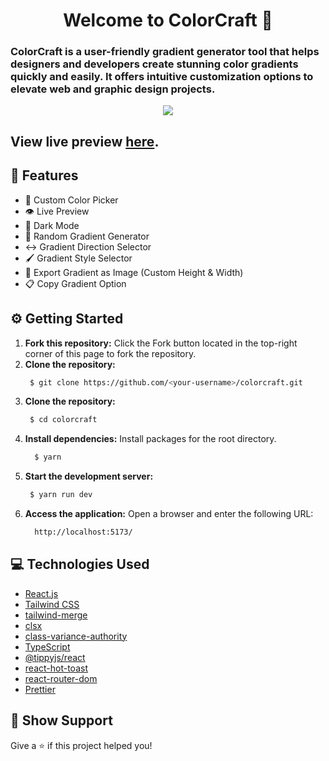 <h1 align="center">Welcome to ColorCraft 👋</h1>

### ColorCraft is a user-friendly gradient generator tool that helps designers and developers create stunning color gradients quickly and easily. It offers intuitive customization options to elevate web and graphic design projects.

<p align="center">
  <kbd>
    <img src="https://github.com/programmer-rahul/colorcraft/blob/main/public/logo/logo.png"></img>
  </kbd>
</p>

## View live preview **[here](https://colorcraft.vercel.app)**.

## 🔧 Features

- 🎨 Custom Color Picker
- 👁️ Live Preview
- 🌙 Dark Mode
- 🎲 Random Gradient Generator
- ↔️ Gradient Direction Selector
- 🖌️ Gradient Style Selector
- 📐 Export Gradient as Image (Custom Height & Width)
- 📋 Copy Gradient Option

## ⚙️ Getting Started

1. **Fork this repository:** Click the Fork button located in the top-right corner of this page to fork the repository.
2. **Clone the repository:**
   ```bash
    $ git clone https://github.com/<your-username>/colorcraft.git
   ```
3. **Clone the repository:**
   ```bash
    $ cd colorcraft
   ```
4. **Install dependencies:**
   Install packages for the root directory.
   ```bash
     $ yarn
   ```
5. **Start the development server:**
   ```bash
    $ yarn run dev
   ```
6. **Access the application:**
   Open a browser and enter the following URL:
   ```bash
     http://localhost:5173/
   ```

## 💻 Technologies Used

- [React.js](https://reactjs.org/)
- [Tailwind CSS](https://tailwindcss.com/)
- [tailwind-merge](https://github.com/dcastil/tailwind-merge)
- [clsx](https://github.com/lukeed/clsx)
- [class-variance-authority](https://cva.style/docs)
- [TypeScript](https://www.typescriptlang.org/)
- [@tippyjs/react](https://github.com/atomiks/tippyjs-react)
- [react-hot-toast](https://react-hot-toast.com/)
- [react-router-dom](https://reactrouter.com/)
- [Prettier](https://prettier.io/)


## 💖 Show Support

Give a ⭐️ if this project helped you!
